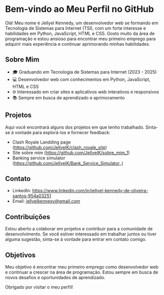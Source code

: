 # Bem-vindo ao Meu Perfil no GitHub

Olá! Meu nome é Jellyel Kennedy, um desenvolvedor web se formando em Tecnologia de Sistemas para Internet (TSI), com um forte interesse e habilidades em Python, JavaScript, HTML e CSS. 
Gosto muito da área de programação e estou ansioso para encontrar meu primeiro emprego para adquirir mais experiência e continuar aprimorando minhas habilidades.

## Sobre Mim

- 🎓 Graduando em Tecnologia de Sistemas para Internet (2023 - 2025)
- 💻 Desenvolvedor web com conhecimentos em Python, JavaScript, HTML e CSS
- 🌐 Interessado em criar sites e aplicativos web interativos e responsivos
- 📚 Sempre em busca de aprendizado e aprimoramento

## Projetos

Aqui você encontrará alguns dos projetos em que tenho trabalhado. Sinta-se à vontade para explorá-los e fornecer feedback:

- Clash Royale Landding page (https://github.com/JellyelK/clash_royale_site)
- Site sobre mim (https://github.com/JellyelK/sobre_mim_1)
- Banking service simulator (https://github.com/JellyelK/Bank_Service_Simulator_)

## Contato

- LinkedIn: https://www.linkedin.com/in/jellyel-kennedy-de-oliveira-santos-954a03251
- Email: jellyelkennesy@gmail.com

## Contribuições

Estou aberto a colaborar em projetos e contribuir para a comunidade de desenvolvimento. Se você estiver interessado em trabalhar juntos ou tiver alguma sugestão, sinta-se à vontade para entrar em contato comigo.

## Objetivos

Meu objetivo é encontrar meu primeiro emprego como desenvolvedor web e continuar a crescer na área de programação. Estou sempre em busca de novos desafios e oportunidades de aprendizado.

Obrigado por visitar o meu perfil!

